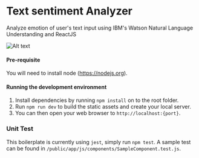 # Text sentiment Analyzer
Analyze emotion of user's text input using IBM's Watson Natural Language Understanding and ReactJS

![Alt text](./public/app/images/demo.gif?raw=true "Title")

#### Pre-requisite
You will need to install node (https://nodejs.org).

#### Running the development environment
1. Install dependencies by running `npm install` on to the root folder.
2. Run `npm run dev` to build the static assets and create your local server.
3. You can then open your web browser to `http://localhost:{port}`.

### Unit Test
This boilerplate is currently using `jest`, simply run `npm test`. A sample test can be found in `/public/app/js/components/SampleComponent.test.js`.
